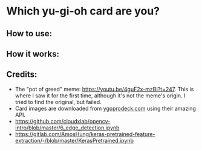 # Which yu-gi-oh card are you?


## How to use:


## How it works:


## Credits:
- The "pot of greed" meme: https://youtu.be/4guF2x-mzBI?t=247. This is where I saw it for the first time, although it's not the meme's origin. I tried to find the original, but failed.
- Card images are downloaded from [ygoprodeck.com](https://db.ygoprodeck.com/api-guide/) using their amazing API.
- https://github.com/cloudxlab/opencv-intro/blob/master/6_edge_detection.ipynb
- https://gitlab.com/AmosHung/keras-pretrained-feature-extraction/-/blob/master/KerasPretrained.ipynb